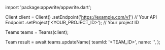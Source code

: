 import 'package:appwrite/appwrite.dart';

Client client = Client()
    .setEndpoint('https://example.com/v1') // Your API Endpoint
    .setProject('<YOUR_PROJECT_ID>'); // Your project ID

Teams teams = Teams(client);

Team result = await teams.updateName(
    teamId: '<TEAM_ID>',
    name: '<NAME>',
);
